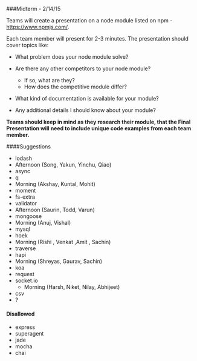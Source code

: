 ###Midterm - 2/14/15

Teams will create a presentation on a node module listed on npm - https://www.npmjs.com/.


Each team member will present for 2-3 minutes. The presentation should cover topics like:

 - What problem does your node module solve?
 
 - Are there any other competitors to your node module?
   - If so, what are they?
   - How does the competitive module differ?

 - What kind of documentation is available for your module?
 
 - Any additional details I should know about your module?

**Teams should keep in mind as they research their module, that the Final Presentation will need to include unique code examples from each team member.**

####Suggestions
- lodash
 - Afternoon (Song, Yakun, Yinchu, Qiao)
- async
- q
 - Morning (Akshay, Kuntal, Mohit)
- moment
- fs-extra
- validator
 - Afternoon (Saurin, Todd, Varun)
- mongoose
 - Morning (Anuj, Vishal)
- mysql
- hoek
 - Morning (Rishi , Venkat ,Amit , Sachin)
- traverse
- hapi
 -  Morning (Shreyas, Gaurav, Sachin)
- koa
- request
- socket.io 
  - Morning (Harsh, Niket, Nilay, Abhijeet)
- csv
- ?

#### Disallowed
- express
- superagent
- jade
- mocha
- chai
